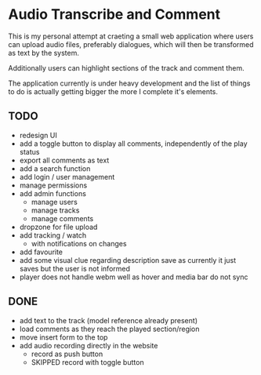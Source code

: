 # Audio Transcribe and Comment
This is my personal attempt at craeting a small web application where users can upload audio files, preferably dialogues, which will then be transformed as text by the system.

Additionally users can highlight sections of the track and comment them.

The application currently is under heavy development and the list of things to do is actually getting bigger the more I complete it's elements.

## TODO
- redesign UI
- add a toggle button to display all comments, independently of the play status
- export all comments as text
- add a search function
- add login / user management
- manage permissions
- add admin functions
    - manage users
    - manage tracks
    - manage comments
- dropzone for file upload
- add tracking / watch 
    - with notifications on changes
- add favourite
- add some visual clue regarding description save as currently it just saves but the user is not informed
- player does not handle webm well as hover and media bar do not sync

## DONE
- add text to the track (model reference already present)
- load comments as they reach the played section/region
- move insert form to the top
- add audio recording directly in the website
    - record as push button
    - SKIPPED record with toggle button